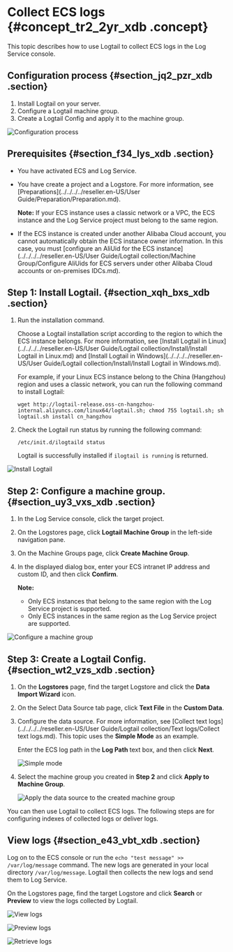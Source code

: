 # Collect ECS logs {#concept_tr2_2yr_xdb .concept}

This topic describes how to use Logtail to collect ECS logs in the Log Service console.

## Configuration process {#section_jq2_pzr_xdb .section}

1.  Install Logtail on your server.
2.  Configure a Logtail machine group.
3.  Create a Logtail Config and apply it to the machine group.

![](images/3871_en-US.png "Configuration process")

## Prerequisites {#section_f34_lys_xdb .section}

-   You have activated ECS and Log Service.
-   You have create a project and a Logstore. For more information, see [Preparations](../../../../reseller.en-US/User Guide/Preparation/Preparation.md).

    **Note:** If your ECS instance uses a classic network or a VPC, the ECS instance and the Log Service project must belong to the same region.

-   If the ECS instance is created under another Alibaba Cloud account, you cannot automatically obtain the ECS instance owner information. In this case, you must [configure an AliUid for the ECS instance](../../../../reseller.en-US/User Guide/Logtail collection/Machine Group/Configure AliUids for ECS servers under other Alibaba Cloud accounts or on-premises IDCs.md).

## Step 1: Install Logtail. {#section_xqh_bxs_xdb .section}

1.  Run the installation command.

    Choose a Logtail installation script according to the region to which the ECS instance belongs. For more information, see [Install Logtail in Linux](../../../../reseller.en-US/User Guide/Logtail collection/Install/Install Logtail in Linux.md) and [Install Logtail in Windows](../../../../reseller.en-US/User Guide/Logtail collection/Install/Install Logtail in Windows.md).

    For example, if your Linux ECS instance belong to the China \(Hangzhou\) region and uses a classic network, you can run the following command to install Logtail:

    ```
    wget http://logtail-release.oss-cn-hangzhou-internal.aliyuncs.com/linux64/logtail.sh; chmod 755 logtail.sh; sh logtail.sh install cn_hangzhou
    ```

2.  Check the Logtail run status by running the following command:

    ```
    /etc/init.d/ilogtaild status
    ```

    Logtail is successfully installed if `ilogtail is running` is returned.


![](images/3872_en-US.png "Install Logtail")

## Step 2: Configure a machine group. {#section_uy3_vxs_xdb .section}

1.  In the Log Service console, click the target project.
2.  On the Logstores page, click **Logtail Machine Group** in the left-side navigation pane.
3.  On the Machine Groups page, click **Create Machine Group**.
4.  In the displayed dialog box, enter your ECS intranet IP address and custom ID, and then click **Confirm**.

    **Note:** 

    -   Only ECS instances that belong to the same region with the Log Service project is supported.
    -   Only ECS instances in the same region as the Log Service project are supported.

![](images/3874_en-US.png "Configure a machine group")

## Step 3: Create a Logtail Config. {#section_wt2_vzs_xdb .section}

1.  On the **Logstores** page, find the target Logstore and click the **Data Import Wizard** icon.
2.  On the Select Data Source tab page, click **Text File** in the **Custom Data**.
3.  Configure the data source. For more information, see [Collect text logs](../../../../reseller.en-US/User Guide/Logtail collection/Text logs/Collect text logs.md). This topic uses the **Simple Mode** as an example.

    Enter the ECS log path in the **Log Path** text box, and then click **Next**.

    ![](images/3873_en-US.png "Simple mode")

4.  Select the machine group you created in **Step 2** and click **Apply to Machine Group**.

    ![](images/3875_en-US.png "Apply the data source to the created machine group")


You can then use Logtail to collect ECS logs. The following steps are for configuring indexes of collected logs or deliver logs.

## View logs {#section_e43_vbt_xdb .section}

Log on to the ECS console or run the `echo "test message" >> /var/log/message` command. The new logs are generated in your local directory `/var/log/message`. Logtail then collects the new logs and send them to Log Service.

On the Logstores page, find the target Logstore and click **Search** or **Preview** to view the logs collected by Logtail.

![](images/3876_en-US.png "View logs")

![](images/3877_en-US.png "Preview logs")

![](images/3878_en-US.png "Retrieve logs")

